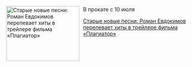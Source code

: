 <!--2025-04-24 09:30:29-->
<div class="yb">
  <div class="rss kino_kino"><a href="https://www.kino-teatr.ru/kino/news/y2025/4-24/37515/" title="Старые новые песни: Роман Евдокимов перепевает хиты в трейлере фильма «Плагиатор»"><img src="https://www.kino-teatr.ru/news/5/1/37515/poster.jpg" width="196" height="147" align="left" hspace="5" style="margin: 0px 10px 0px 5px" alt="Старые новые песни: Роман Евдокимов перепевает хиты в трейлере фильма «Плагиатор»"/></a>В прокате с 10 июля <p class="titl"><a href="https://www.kino-teatr.ru/kino/news/y2025/4-24/37515/">Старые новые песни: Роман Евдокимов перепевает хиты в трейлере фильма «Плагиатор»</a></p></div>
</div>

